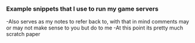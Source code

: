 ### Example snippets that I use to run my game servers

-Also serves as my notes to refer back to, with that in mind comments may or may not make sense to you but do to me
-At this point its pretty much scratch paper
